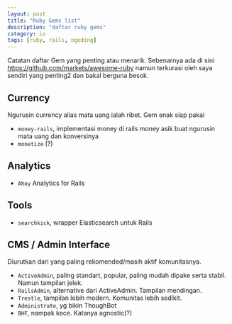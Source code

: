 ```yaml
---
layout: post
title: "Ruby Gems list"
description: "daftar ruby gems"
category: io
tags: [ruby, rails, ngoding]
---
```


Catatan daftar Gem yang penting atau menarik. Sebenarnya ada di sini https://github.com/markets/awesome-ruby namun terkurasi oleh saya sendiri yang penting2 dan bakal berguna besok.


## Currency
Ngurusin currency alias mata uang ialah ribet. Gem enak siap pakai

- `money-rails`, implementasi money di rails
money asik buat ngurusin mata uang dan konversinya
- `monetize` (?)


## Analytics


- `Ahoy`  Analytics for Rails


## Tools
- `searchkick`, wrapper Elasticsearch untuk Rails

## CMS / Admin Interface
Diurutkan dari yang paling rekomended/masih aktif komunitasnya.

- `ActiveAdmin`, paling standart, popular, paling mudah dipake serta stabil. Namun tampilan jelek.
- `RailsAdmin`, alternative dari ActiveAdmin. Tampilan mendingan.
- `Trestle`, tampilan lebih modern. Komunitas lebih sedikit.
- `Administrate`, yg bikin ThoughBot
- `BHF`, nampak kece. Katanya agnostic(?)
